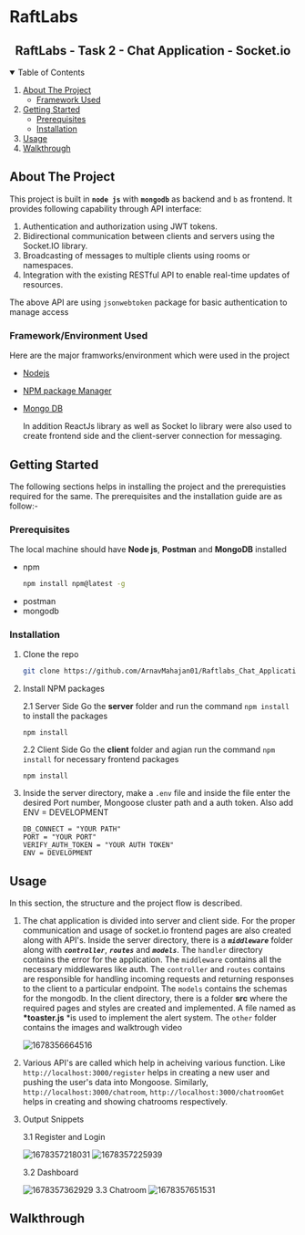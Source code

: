 # RaftLabs

<p align="center">
  <h2 align="center">RaftLabs - Task 2 - Chat Application - Socket.io</h3>
</p>

<!-- TABLE OF CONTENTS -->

<details open="open">
  <summary>Table of Contents</summary>
  <ol>
    <li>
      <a href="#about-the-project">About The Project</a>
      <ul>
        <li><a href="#framework-used">Framework Used</a></li>
      </ul>
    </li>
    <li>
      <a href="#getting-started">Getting Started</a>
      <ul>
        <li><a href="#prerequisites">Prerequisites</a></li>
        <li><a href="#installation">Installation</a></li>
      </ul>
    </li>
    <li><a href="#usage">Usage</a></li>
    <li><a href="#walkthrough">Walkthrough</a></li>
  </ol>
</details>

<!-- ABOUT THE PROJECT -->

## About The Project

This project is built in **`node js`** with **`mongodb`** as backend and `b` as frontend. It provides following capability through API interface:

1. Authentication and authorization using JWT tokens.
2. Bidirectional communication between clients and servers using the Socket.IO library.
3. Broadcasting of messages to multiple clients using rooms or namespaces.
4. Integration with the existing RESTful API to enable real-time updates of resources.

The above API are using `jsonwebtoken` package for basic authentication to manage access

### Framework/Environment Used

Here are the major framworks/environment which were used in the project

- [Nodejs](https://nodejs.org/en/)
- [NPM package Manager](https://www.npmjs.com/)
- [Mongo DB
  ](https://www.mongodb.com/)

  In addition ReactJs library as well as Socket Io library were also used to create frontend side and the client-server connection for messaging.

<!-- GETTING STARTED -->

## Getting Started

The following sections helps in installing the project and the prerequisties required for the same.
The prerequisites and the installation guide are as follow:-

### Prerequisites

The local machine should have **Node js**, **Postman** and **MongoDB** installed

- npm
  ```sh
  npm install npm@latest -g
  ```
- postman
- mongodb

### Installation

1. Clone the repo

   ```sh
   git clone https://github.com/ArnavMahajan01/Raftlabs_Chat_Applications.git
   ```

2. Install NPM packages

   2.1 Server Side
   Go the **server** folder and run the command `npm install` to install the packages

   ```
   npm install
   ```

   2.2 Client Side
   Go the **client** folder and agian run the command `npm install` for necessary frontend packages

   ```
   npm install
   ```

3. Inside the server directory, make a `.env` file and inside the file enter the desired Port number, Mongoose cluster path and a auth token. Also add ENV = DEVELOPMENT

   ```
   DB_CONNECT = "YOUR PATH"
   PORT = "YOUR PORT"
   VERIFY_AUTH_TOKEN = "YOUR AUTH TOKEN"
   ENV = DEVELOPMENT
   ```

<!-- USAGE -->

## Usage

In this section, the structure and the project flow is described.

1. The chat application is divided into server and client side. For the proper communication and usage of socket.io frontend pages are also created along with API's. Inside the server directory, there is a _**`middleware`**_ folder along with _**`controller`**_, _**`routes`**_ and _**`models`**_. The `handler` directory contains the error for the application. The `middleware` contains all the necessary middlewares like auth. The `controller` and `routes` contains are responsible for handling incoming requests and returning responses to the client to a particular endpoint. The `models` contains the schemas for the mongodb. In the client directory, there is a folder **src** where the required pages and styles are created and implemented. A file named as **\*toaster.js** \*is used to implement the alert system. The `other` folder contains the images and walktrough video

   ![1678356664516](image/README/1678356664516.png)

2. Various API's are called which help in acheiving various function. Like `http://localhost:3000/register` helps in creating a new user and pushing the user's data into Mongoose. Similarly, `http://localhost:3000/chatroom`, `http://localhost:3000/chatroomGet` helps in creating and showing chatrooms respectively.
3. Output Snippets

   3.1 Register and Login

   ![1678357218031](image/README/1678357218031.png)
   ![1678357225939](image/README/1678357225939.png)

   3.2 Dashboard

   ![1678357362929](image/README/1678357362929.png)
   3.3 Chatroom
   ![1678357651531](image/README/1678357651531.png)

## Walkthrough
